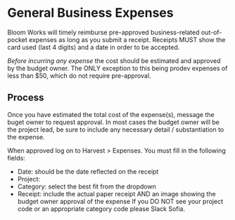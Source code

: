 # General Business Expenses
Bloom Works will timely reimburse pre-approved business-related out-of-pocket expenses as long as you submit a receipt. 
Receipts MUST show the card used (last 4 digits) and a date in order to be accepted. 

*Before incurring any expense* the cost should be estimated and approved by the budget owner. The ONLY exception to this being prodev expenses of less than $50, which do not require pre-approval. 

 ## Process
 Once you have estimated the total cost of the expense(s), message the buget owner to request approval. In most cases the budget owner will be the project lead, be sure to include any necessary detail / substantiation to the expense. 
 
 When approved log on to Harvest > Expenses. You must fill in the following fields:  
 - Date: should be the date reflected on the receipt
 - Project: 
 - Category: select the best fit from the dropdown
 - Receipt: include the actual paper receipt AND an image showing the budget owner approval of the expense
 If you DO NOT see your project code or an appropriate category code please Slack Sofia. 

